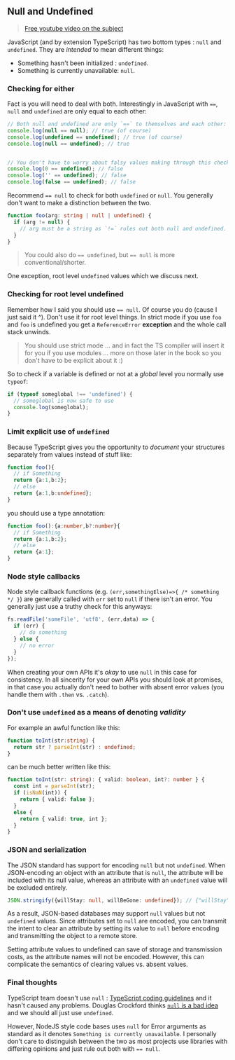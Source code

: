 ## Null and Undefined

> [Free youtube video on the subject](https://www.youtube.com/watch?v=kaUfBNzuUAI)

JavaScript (and by extension TypeScript) has two bottom types : `null` and `undefined`. They are *intended* to mean different things:

* Something hasn't been initialized : `undefined`.
* Something is currently unavailable: `null`.


### Checking for either

Fact is you will need to deal with both. Interestingly in JavaScript with `==`, `null` and `undefined` are only equal to each other:

```ts
// Both null and undefined are only `==` to themselves and each other:
console.log(null == null); // true (of course)
console.log(undefined == undefined); // true (of course)
console.log(null == undefined); // true


// You don't have to worry about falsy values making through this check
console.log(0 == undefined); // false
console.log('' == undefined); // false
console.log(false == undefined); // false
```
Recommend `== null` to check for both `undefined` or `null`. You generally don't want to make a distinction between the two.

```ts
function foo(arg: string | null | undefined) {
  if (arg != null) {
    // arg must be a string as `!=` rules out both null and undefined. 
  }
}
```

> You could also do `== undefined`, but `== null` is more conventional/shorter.

One exception, root level `undefined` values which we discuss next.

### Checking for root level undefined

Remember how I said you should use `== null`. Of course you do (cause I just said it ^). Don't use it for root level things. In strict mode if you use `foo` and `foo` is undefined you get a `ReferenceError` **exception** and the whole call stack unwinds.

> You should use strict mode ... and in fact the TS compiler will insert it for you if you use modules ... more on those later in the book so you don't have to be explicit about it :)

So to check if a variable is defined or not at a *global* level you normally use `typeof`:

```ts
if (typeof someglobal !== 'undefined') {
  // someglobal is now safe to use
  console.log(someglobal);
}
```

### Limit explicit use of `undefined`
Because TypeScript gives you the opportunity to *document* your structures separately from values instead of stuff like:
```ts
function foo(){
  // if Something
  return {a:1,b:2};
  // else
  return {a:1,b:undefined};
}
```
you should use a type annotation:
```ts
function foo():{a:number,b?:number}{
  // if Something
  return {a:1,b:2};
  // else
  return {a:1};
}
```

### Node style callbacks
Node style callback functions (e.g. `(err,somethingElse)=>{ /* something */ }`) are generally called with `err` set to `null` if there isn't an error. You generally just use a truthy check for this anyways:

```ts
fs.readFile('someFile', 'utf8', (err,data) => {
  if (err) {
    // do something
  } else {
    // no error
  }
});
```
When creating your own APIs it's *okay* to use `null` in this case for consistency. In all sincerity for your own APIs you should look at promises, in that case you actually don't need to bother with absent error values (you handle them with `.then` vs. `.catch`).

### Don't use `undefined` as a means of denoting *validity*

For example an awful function like this:

```ts
function toInt(str:string) {
  return str ? parseInt(str) : undefined;
}
```
can be much better written like this:
```ts
function toInt(str: string): { valid: boolean, int?: number } {
  const int = parseInt(str);
  if (isNaN(int)) {
    return { valid: false };
  }
  else {
    return { valid: true, int };
  }
}
```

### JSON and serialization

The JSON standard has support for encoding `null` but not `undefined`. When JSON-encoding an object with an attribute that is `null`, the attribute will be included with its null value, whereas an attribute with an `undefined` value will be excluded entirely.

```ts
JSON.stringify({willStay: null, willBeGone: undefined}); // {"willStay":null}
```

As a result, JSON-based databases may support `null` values but not `undefined` values. Since attributes set to `null` are encoded, you can transmit the intent to clear an attribute by setting its value to `null` before encoding and transmitting the object to a remote store.

Setting attribute values to undefined can save of storage and transmission costs, as the attribute names will not be encoded. However, this can complicate the semantics of clearing values vs. absent values.

### Final thoughts
TypeScript team doesn't use `null` : [TypeScript coding guidelines](https://github.com/Microsoft/TypeScript/wiki/Coding-guidelines#null-and-undefined) and it hasn't caused any problems. Douglas Crockford thinks [`null` is a bad idea](https://www.youtube.com/watch?v=PSGEjv3Tqo0&feature=youtu.be&t=9m21s) and we should all just use `undefined`.

However, NodeJS style code bases uses `null` for Error arguments as standard as it denotes `Something is currently unavailable`. I personally don't care to distinguish between the two as most projects use libraries with differing opinions and just rule out both with `== null`.
